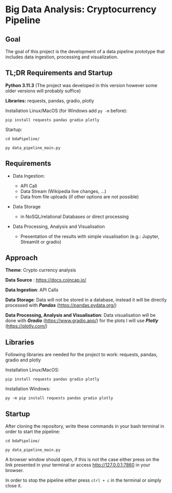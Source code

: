 # Big Data Analysis: Cryptocurrency Pipeline

## Goal

The goal of this project is the development of a data pipeline prototype that includes data ingestion, processing and visualization.

## TL;DR Requirements and Startup

**Python 3.11.3** (The project was developed in this version however some older versions will probably suffice)

**Libraries:** requests, pandas, gradio, plotly

Installation Linux/MacOS (for Windows add `py -m` before):

```
pip install requests pandas gradio plotly
```

Startup:

```
cd bdaPipeline/

py data_pipeline_main.py
```

## Requirements

- Data Ingestion:

  - API Call
  - Data Stream (Wikipedia live changes, ...)
  - Data from file uploads (if other options are not possible)

- Data Storage

  - in NoSQL/relational Databases or direct processing

- Data Processing, Analysis and Visualisation
  - Presentation of the results with simple visualisation (e.g.: Jupyter, Streamlit or gradio)

## Approach

**Theme**: Crypto currency analysis

**Data Source** : https://docs.coincap.io/

**Data Ingestion**: API Calls

**Data Storage**: Data will not be stored in a database, instead it will be directly processed with **_Pandas_** (https://pandas.pydata.org/)

**Data Processing, Analysis and Visualisation**: Data visualisation will be done with **_Gradio_** (https://www.gradio.app/) for the plots I will use **_Plotly_** (https://plotly.com/)

## Libraries

Following libraries are needed for the project to work: requests, pandas, gradio and plotly

Installation Linux/MacOS:

```
pip install requests pandas gradio plotly
```

Installation Windows:

```
py -m pip install requests pandas gradio plotly
```

## Startup

After cloning the repository, write these commands in your bash terminal in order to start the pipeline:

```
cd bdaPipeline/

py data_pipeline_main.py
```

A browser window should open, if this is not the case either press on the link presented in your terminal or access http://127.0.0.1:7860 in your browser.

In order to stop the pipeline either press `ctrl + c` in the terminal or simply close it.

